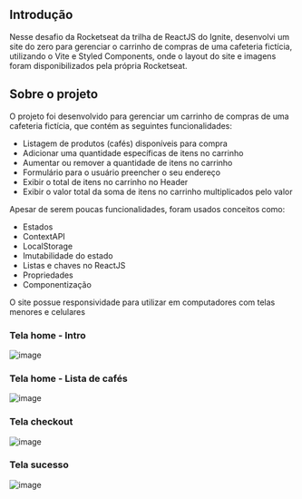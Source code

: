 ## Introdução

Nesse desafio da Rocketseat da trilha de ReactJS do Ignite, desenvolvi um site do zero para gerenciar o carrinho de compras de uma cafeteria fictícia, utilizando o Vite e Styled Components, onde o layout do site e imagens foram disponibilizados pela própria Rocketseat.

## Sobre o projeto

O projeto foi desenvolvido para gerenciar um carrinho de compras de uma cafeteria fictícia, que contém as seguintes funcionalidades:

 - Listagem de produtos (cafés) disponíveis para compra
 - Adicionar uma quantidade específicas de itens no carrinho
 - Aumentar ou remover a quantidade de itens no carrinho
 - Formulário para o usuário preencher o seu endereço
 - Exibir o total de itens no carrinho no Header
 - Exibir o valor total da soma de itens no carrinho multiplicados pelo valor

Apesar de serem poucas funcionalidades, foram usados conceitos como:

 - Estados
 - ContextAPI
 - LocalStorage
 - Imutabilidade do estado
 - Listas e chaves no ReactJS
 - Propriedades
 - Componentização
 
 O site possue responsividade para utilizar em computadores com telas menores e celulares


### Tela home - Intro
![image](https://user-images.githubusercontent.com/55899678/217066375-2412f61e-da61-4e3e-9249-197836ba5c18.png)

### Tela home - Lista de cafés
![image](https://user-images.githubusercontent.com/55899678/217066510-56a0ce44-fff3-4656-bd0b-1a7aec86cab1.png)

### Tela checkout
![image](https://user-images.githubusercontent.com/55899678/217066678-bb833a45-1297-4abc-b307-b02c7e89ca5a.png)

### Tela sucesso
![image](https://user-images.githubusercontent.com/55899678/217066770-18f2a03e-0d37-4bc0-ab49-8d21154b0725.png)
